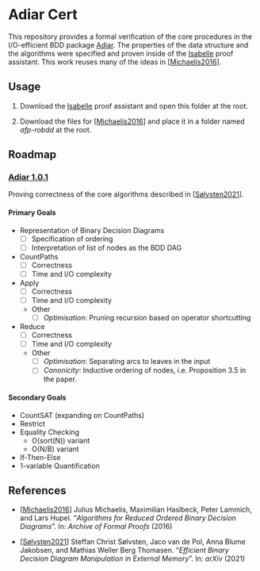 # Adiar Cert

This repository provides a formal verification of the core procedures in the
I/O-efficient BDD package [Adiar](https://github.com/SSoelvsten/adiar). The
properties of the data structure and the algorithms were specified and proven
inside of the [Isabelle](https://isabelle.in.tum.de/) proof assistant. This work
reuses many of the ideas in [[Michaelis2016](#references)].

## Usage

1. Download the [Isabelle](https://isabelle.in.tum.de/) proof assistant and open
   this folder at the root.

2. Download the files for [[Michaelis2016](#references)] and place it in a
   folder named _afp-robdd_ at the root.

## Roadmap

### [Adiar 1.0.1](https://github.com/SSoelvsten/adiar/releases/tag/v1.0.1)

Proving correctness of the core algorithms described in
[[Sølvsten2021](#references)].

#### Primary Goals

- Representation of Binary Decision Diagrams
  - [ ] Specification of ordering
  - [ ] Interpretation of list of nodes as the BDD DAG
- CountPaths
  - [ ] Correctness
  - [ ] Time and I/O complexity
- Apply
  - [ ] Correctness
  - [ ] Time and I/O complexity
  - Other
    - [ ] _Optimisation_: Pruning recursion based on operator shortcutting
- Reduce
  - [ ] Correctness
  - [ ] Time and I/O complexity
  - Other
    - [ ] _Optimisation_: Separating arcs to leaves in the input
    - [ ] _Canonicity_: Inductive ordering of nodes, i.e. Proposition 3.5 in the paper.

#### Secondary Goals

- CountSAT (expanding on CountPaths)
- Restrict
- Equality Checking
  - O(sort(N)) variant
  - O(N/B) variant
- If-Then-Else
- 1-variable Quantification

## References

- [[Michaelis2016](https://isa-afp.org/entries/ROBDD.html)]
  Julius Michaelis, Maximilian Haslbeck, Peter Lammich, and Lars Hupel.
  “_Algorithms for Reduced Ordered Binary Decision Diagrams_”. In:
  _Archive of Formal Proofs_ (2016)

- [[Sølvsten2021](https://arxiv.org/abs/2104.12101)]
  Steffan Christ Sølvsten, Jaco van de Pol, Anna Blume Jakobsen, and Mathias
  Weller Berg Thomasen. “_Efficient Binary Decision Diagram Manipulation in
  External Memory_”. In: _arXiv_ (2021)

